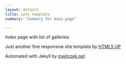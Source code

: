 ```yaml
---
layout: default
title: Lens template
summary: "Summary for main page"

---
```


Index page with list of galleries.

Just another fine responsive site template by [HTML5 UP](http://html5up.net)

Automated with Jekyll by [mwilczek.net](https://mwilczek-net.github.io/)
